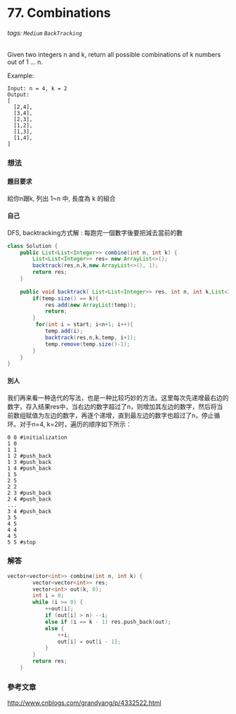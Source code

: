 # 77. Combinations
###### tags: `Medium` `BackTracking`
Given two integers n and k, return all possible combinations of k numbers out of 1 ... n.

Example:
```
Input: n = 4, k = 2
Output:
[
  [2,4],
  [3,4],
  [2,3],
  [1,2],
  [1,3],
  [1,4],
]
```


### 想法
#### 題目要求
給你n跟k, 列出 1~n 中, 長度為 k 的組合

#### 自己
DFS, backtracking方式解 : 每跑完一個數字後要把減去當前的數

```java
class Solution {
    public List<List<Integer>> combine(int n, int k) {
        List<List<Integer>> res= new ArrayList<>();
        backtrack(res,n,k,new ArrayList<>(), 1);
        return res;
    }
    
    public void backtrack( List<List<Integer>> res, int n, int k,List<Integer> temp, int start) {
        if(temp.size() == k){
            res.add(new ArrayList(temp));
            return;
        }
         for(int i = start; i<n+1; i++){
            temp.add(i);
            backtrack(res,n,k,temp, i+1);
            temp.remove(temp.size()-1);
        }
    }
}
```

#### 別人

我们再来看一种迭代的写法，也是一种比较巧妙的方法。这里每次先递增最右边的数字，存入结果res中，当右边的数字超过了n，则增加其左边的数字，然后将当前数组赋值为左边的数字，再逐个递增，直到最左边的数字也超过了n，停止循环。对于n=4, k=2时，遍历的顺序如下所示：
```
0 0 #initialization
1 0
1 1 
1 2 #push_back
1 3 #push_back
1 4 #push_back
1 5
2 5
2 2 
2 3 #push_back
2 4 #push_back
...
3 4 #push_back
3 5
4 5
4 4
4 5
5 5 #stop 
```

### 解答 

```cpp
vector<vector<int>> combine(int n, int k) {
        vector<vector<int>> res;
        vector<int> out(k, 0);
        int i = 0;
        while (i >= 0) {
            ++out[i];
            if (out[i] > n) --i;
            else if (i == k - 1) res.push_back(out);
            else {
                ++i;
                out[i] = out[i - 1];
            }
        }
        return res;
    }
```

### 參考文章
http://www.cnblogs.com/grandyang/p/4332522.html
